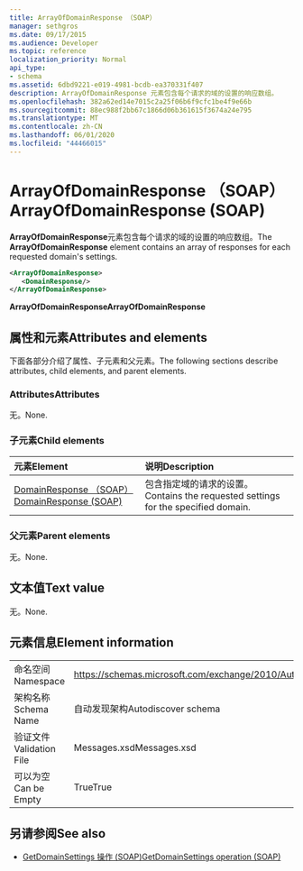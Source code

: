 ```yaml
---
title: ArrayOfDomainResponse （SOAP）
manager: sethgros
ms.date: 09/17/2015
ms.audience: Developer
ms.topic: reference
localization_priority: Normal
api_type:
- schema
ms.assetid: 6dbd9221-e019-4981-bcdb-ea370331f407
description: ArrayOfDomainResponse 元素包含每个请求的域的设置的响应数组。
ms.openlocfilehash: 382a62ed14e7015c2a25f06b6f9cfc1be4f9e66b
ms.sourcegitcommit: 88ec988f2bb67c1866d06b361615f3674a24e795
ms.translationtype: MT
ms.contentlocale: zh-CN
ms.lasthandoff: 06/01/2020
ms.locfileid: "44466015"
---
```

# <a name="arrayofdomainresponse-soap"></a><span data-ttu-id="46e95-103">ArrayOfDomainResponse （SOAP）</span><span class="sxs-lookup"><span data-stu-id="46e95-103">ArrayOfDomainResponse (SOAP)</span></span>

<span data-ttu-id="46e95-104">**ArrayOfDomainResponse**元素包含每个请求的域的设置的响应数组。</span><span class="sxs-lookup"><span data-stu-id="46e95-104">The **ArrayOfDomainResponse** element contains an array of responses for each requested domain's settings.</span></span> 
  
```XML
<ArrayOfDomainResponse>
   <DomainResponse/>
</ArrayOfDomainResponse>
```

 <span data-ttu-id="46e95-105">**ArrayOfDomainResponse**</span><span class="sxs-lookup"><span data-stu-id="46e95-105">**ArrayOfDomainResponse**</span></span>
## <a name="attributes-and-elements"></a><span data-ttu-id="46e95-106">属性和元素</span><span class="sxs-lookup"><span data-stu-id="46e95-106">Attributes and elements</span></span>

<span data-ttu-id="46e95-107">下面各部分介绍了属性、子元素和父元素。</span><span class="sxs-lookup"><span data-stu-id="46e95-107">The following sections describe attributes, child elements, and parent elements.</span></span>
  
### <a name="attributes"></a><span data-ttu-id="46e95-108">Attributes</span><span class="sxs-lookup"><span data-stu-id="46e95-108">Attributes</span></span>

<span data-ttu-id="46e95-109">无。</span><span class="sxs-lookup"><span data-stu-id="46e95-109">None.</span></span>
  
### <a name="child-elements"></a><span data-ttu-id="46e95-110">子元素</span><span class="sxs-lookup"><span data-stu-id="46e95-110">Child elements</span></span>

|<span data-ttu-id="46e95-111">**元素**</span><span class="sxs-lookup"><span data-stu-id="46e95-111">**Element**</span></span>|<span data-ttu-id="46e95-112">**说明**</span><span class="sxs-lookup"><span data-stu-id="46e95-112">**Description**</span></span>|
|:-----|:-----|
|[<span data-ttu-id="46e95-113">DomainResponse （SOAP）</span><span class="sxs-lookup"><span data-stu-id="46e95-113">DomainResponse (SOAP)</span></span>](domainresponse-soap.md) <br/> |<span data-ttu-id="46e95-114">包含指定域的请求的设置。</span><span class="sxs-lookup"><span data-stu-id="46e95-114">Contains the requested settings for the specified domain.</span></span>  <br/> |
   
### <a name="parent-elements"></a><span data-ttu-id="46e95-115">父元素</span><span class="sxs-lookup"><span data-stu-id="46e95-115">Parent elements</span></span>

<span data-ttu-id="46e95-116">无。</span><span class="sxs-lookup"><span data-stu-id="46e95-116">None.</span></span>
  
## <a name="text-value"></a><span data-ttu-id="46e95-117">文本值</span><span class="sxs-lookup"><span data-stu-id="46e95-117">Text value</span></span>

<span data-ttu-id="46e95-118">无。</span><span class="sxs-lookup"><span data-stu-id="46e95-118">None.</span></span>
  
## <a name="element-information"></a><span data-ttu-id="46e95-119">元素信息</span><span class="sxs-lookup"><span data-stu-id="46e95-119">Element information</span></span>

|||
|:-----|:-----|
|<span data-ttu-id="46e95-120">命名空间</span><span class="sxs-lookup"><span data-stu-id="46e95-120">Namespace</span></span>  <br/> |https://schemas.microsoft.com/exchange/2010/Autodiscover  <br/> |
|<span data-ttu-id="46e95-121">架构名称</span><span class="sxs-lookup"><span data-stu-id="46e95-121">Schema Name</span></span>  <br/> |<span data-ttu-id="46e95-122">自动发现架构</span><span class="sxs-lookup"><span data-stu-id="46e95-122">Autodiscover schema</span></span>  <br/> |
|<span data-ttu-id="46e95-123">验证文件</span><span class="sxs-lookup"><span data-stu-id="46e95-123">Validation File</span></span>  <br/> |<span data-ttu-id="46e95-124">Messages.xsd</span><span class="sxs-lookup"><span data-stu-id="46e95-124">Messages.xsd</span></span>  <br/> |
|<span data-ttu-id="46e95-125">可以为空</span><span class="sxs-lookup"><span data-stu-id="46e95-125">Can be Empty</span></span>  <br/> |<span data-ttu-id="46e95-126">True</span><span class="sxs-lookup"><span data-stu-id="46e95-126">True</span></span>  <br/> |
   
## <a name="see-also"></a><span data-ttu-id="46e95-127">另请参阅</span><span class="sxs-lookup"><span data-stu-id="46e95-127">See also</span></span>

- [<span data-ttu-id="46e95-128">GetDomainSettings 操作 (SOAP)</span><span class="sxs-lookup"><span data-stu-id="46e95-128">GetDomainSettings operation (SOAP)</span></span>](getdomainsettings-operation-soap.md)

